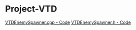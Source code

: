 # Project-VTD

[VTDEnemySpawner.cpp - Code](./VTDEnemySpawner.cpp)
[VTDEnemySpawner.h - Code](./VTDEnemySpawner.h)
